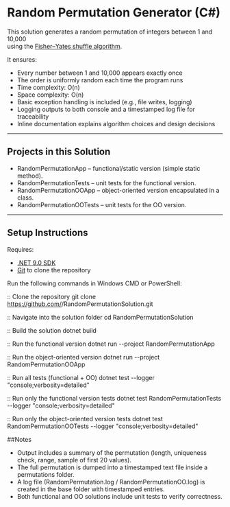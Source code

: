 # Random Permutation Generator (C#)

This solution generates a random permutation of integers between 1 and 10,000  
using the [Fisher–Yates shuffle algorithm](https://en.wikipedia.org/wiki/Fisher%E2%80%93Yates_shuffle).  

It ensures:
- Every number between 1 and 10,000 appears exactly once
- The order is uniformly random each time the program runs
- Time complexity: O(n)
- Space complexity: O(n)
- Basic exception handling is included (e.g., file writes, logging)
- Logging outputs to both console and a timestamped log file for traceability
- Inline documentation explains algorithm choices and design decisions

---

## Projects in this Solution

- RandomPermutationApp – functional/static version (simple static method).
- RandomPermutationTests – unit tests for the functional version.
- RandomPermutationOOApp – object-oriented version encapsulated in a class.
- RandomPermutationOOTests – unit tests for the OO version.

---

## Setup Instructions

Requires:
- [.NET 9.0 SDK](https://dotnet.microsoft.com/download)  
- [Git](https://git-scm.com/downloads) to clone the repository  

Run the following commands in Windows CMD or PowerShell:

:: Clone the repository
git clone https://github.com/<your-username>/RandomPermutationSolution.git

:: Navigate into the solution folder
cd RandomPermutationSolution

:: Build the solution
dotnet build

:: Run the functional version
dotnet run --project RandomPermutationApp

:: Run the object-oriented version
dotnet run --project RandomPermutationOOApp

:: Run all tests (functional + OO)
dotnet test --logger "console;verbosity=detailed"

:: Run only the functional version tests
dotnet test RandomPermutationTests --logger "console;verbosity=detailed"

:: Run only the object-oriented version tests
dotnet test RandomPermutationOOTests --logger "console;verbosity=detailed"

##Notes

- Output includes a summary of the permutation (length, uniqueness check, range, sample of first 20 values).
- The full permutation is dumped into a timestamped text file inside a permutations folder.
- A log file (RandomPermutation.log / RandomPermutationOO.log) is created in the base folder with timestamped entries.
- Both functional and OO solutions include unit tests to verify correctness.

